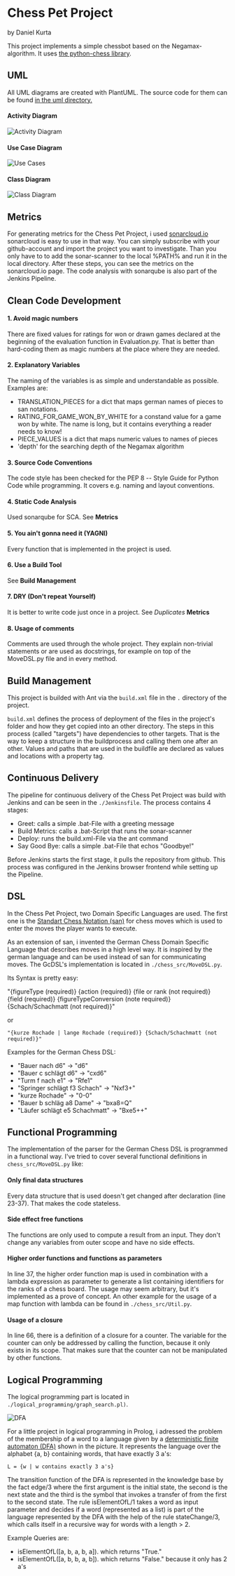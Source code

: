 # Chess Pet Project
by Daniel Kurta

This project implements a simple chessbot based on
the Negamax-algorithm. It uses [the python-chess library](https://python-chess.readthedocs.io/en/latest/index.html).

## UML
All UML diagrams are created with PlantUML. The source code for them can
be found [in the uml directory.](./doc_ressources/uml)
#### Activity Diagram

![Activity Diagram](./doc_ressources/uml/activity.png)

#### Use Case Diagram

![Use Cases](./doc_ressources/uml/useCase.png)

#### Class Diagram

![Class Diagram](./doc_ressources/uml/classDiagram.png)

## Metrics
For generating metrics for the Chess Pet Project, i used [sonarcloud.io](sonarcloud.io)
 sonarcloud is easy to use in that way. You can simply subscribe with your
 github-account and import the project you want to investigate. Than you only have to
 to add the sonar-scanner to the local %PATH% and run it in the local
 directory. After these steps, you can see the metrics on the sonarcloud.io page.
 The code analysis with sonarqube is also part of the Jenkins Pipeline.


## Clean Code Development
#### 1. Avoid magic numbers
There are fixed values for ratings for won or drawn games declared at the
beginning of the evaluation function in Evaluation.py. That is better than
hard-coding them as magic numbers at the place where they are needed.
#### 2. Explanatory Variables
The naming of the variables is as simple and understandable as possible.
Examples are:
* TRANSLATION_PIECES for a dict that maps german names of pieces to san notations.
* RATING_FOR_GAME_WON_BY_WHITE for a constand value for a game won by white. The name is long,
but it contains everything a reader needs to know!
* PIECE_VALUES is a dict that maps numeric values to names of pieces
* 'depth' for the searching depth of the Negamax algorithm
#### 3. Source Code Conventions
The code style has been checked for the PEP 8 -- Style Guide for Python
 Code while programming. It covers e.g. naming and layout conventions.
#### 4. Static Code Analysis
Used sonarqube for SCA. See **Metrics**
#### 5. You ain't gonna need it (YAGNI)
Every function that is implemented in the project is used.
#### 6. Use a Build Tool
See **Build Management**
#### 7. DRY (Don't repeat Yourself)
It is better to write code just once in a project. See *Duplicates* **Metrics**
#### 8. Usage of comments
Comments are used through the whole project. They explain non-trivial statements or
are used as docstrings, for example on top of the MoveDSL.py file and in every
method.

## Build Management

This project is builded with Ant via the `build.xml` file in the `.`
directory of the project.

`build.xml` defines the process of deployment of the files in the project's
folder and how they get copied into an other directory. The steps in this process
 (called "targets") have dependencies to other targets. That is the way to keep
  a structure in the buildprocess and calling them one after an other. Values and
  paths that are used in the buildfile are declared as values and locations with a
  property tag.

## Continuous Delivery

The pipeline for continuous delivery of the Chess Pet Project was build with
 Jenkins and can be seen in the `./Jenkinsfile`. The process contains 4 stages:

 * Greet: calls a simple .bat-File with a greeting message
 * Build Metrics: calls a .bat-Script that runs the sonar-scanner
 * Deploy: runs the build.xml-File via the ant command
 * Say Good Bye: calls a simple .bat-File that echos "Goodbye!"

Before Jenkins starts the first stage, it pulls the repository from github.
This process was configured in the Jenkins browser frontend while setting up
the Pipeline.

## DSL
In the Chess Pet Project, two Domain Specific Languages are used. The
first one is the [Standart Chess Notation (san)](https://en.wikipedia.org/wiki/Algebraic_notation_(chess)) for chess moves which is
used to enter the moves the player wants to execute.

As an extension of san, i invented the German Chess Domain Specific Language
that describes moves in a high level way. It is inspired by the german language and can
be used instead of san for communicating moves. The GcDSL's implementation
is located in `./chess_src/MoveDSL.py`.

Its Syntax is pretty easy:

"{figureType (required)} {action (required)} {file or rank (not required)} \
    {field (required)} {figureTypeConversion (note required)} {Schach/Schachmatt (not required)}"

or

    "{kurze Rochade | lange Rochade (required)} {Schach/Schachmatt (not required)}"

Examples for the German Chess DSL:

* "Bauer nach d6" -> "d6"
* "Bauer c schlägt d6" -> "cxd6"
* "Turm f nach e1" -> "Rfe1"
* "Springer schlägt f3 Schach" -> "Nxf3+"
* "kurze Rochade" -> "0-0"
* "Bauer b schläg a8 Dame" -> "bxa8=Q"
* "Läufer schlägt e5 Schachmatt" -> "Bxe5++"

## Functional Programming

The implementation of the parser for the German Chess DSL is programmed
 in a functional way. I've tried to cover several functional definitions in
 `chess_src/MoveDSL.py` like:

#### Only final data structures

Every data structure that is used doesn't get changed after
 declaration (line 23-37). That makes the code stateless.

#### Side effect free functions

The functions are only used to compute a result from an input. They don't change
any variables from outer scope and have no side effects.

#### Higher order functions and functions as parameters

In line 37, the higher order function map is used in combination with a
lambda expression as parameter to generate a list containing identifiers for the
ranks of a chess board. The usage may seem arbitrary, but it's implemented
as a prove of concept.
An other example for the usage of a map function with lambda can be found in
`./chess_src/Util.py`.

#### Usage of a closure

In line 66, there is a definition of a closure for a counter. The variable
for the counter can only be addressed by calling the function, because it only
exists in its scope. That makes sure that the counter can not be manipulated
by other functions.


## Logical Programming
The logical programming part is located in
`./logical_programming/graph_search.pl)`.

![DFA](./doc_ressources/img/dfa.png)

For a little project in logical programming in Prolog, i adressed
the problem of the membership of a word to a language given by a
[deterministic finite automaton (DFA)](https://en.wikipedia.org/wiki/Deterministic_finite_automaton)
shown in the picture. It represents the language over the alphabet {a, b}
 containing words, that have exactly 3 a's:

  `L = {w | w contains exactly 3 a's}`

  The transition function of the
DFA is represented in the knowledge base by the fact edge/3 where the
first argument is the initial state, the second is the next state and the
third is the symbol that invokes a transfer of from the first to the
second state.
The rule isElementOfL/1 takes a word as input parameter and decides
 if a word (represented as a list) is part of the language represented
 by the DFA with the help of the rule stateChange/3, which calls
 itself in a recursive way for words with a length > 2.

 Example Queries are:
* isElementOfL([a, b, a, b, a]). which returns "True."
* isElementOfL([a, b, b, a, b]). which returns "False." because it
only has 2 a's